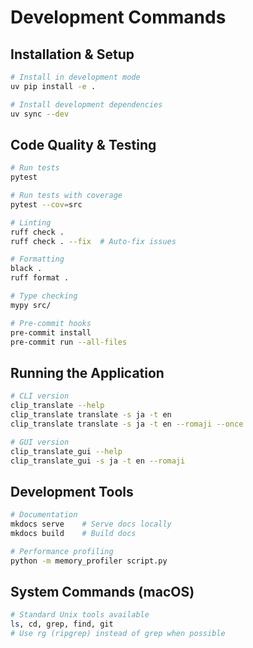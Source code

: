 # Development Commands

## Installation & Setup
```bash
# Install in development mode
uv pip install -e .

# Install development dependencies
uv sync --dev
```

## Code Quality & Testing
```bash
# Run tests
pytest

# Run tests with coverage
pytest --cov=src

# Linting
ruff check .
ruff check . --fix  # Auto-fix issues

# Formatting
black .
ruff format .

# Type checking
mypy src/

# Pre-commit hooks
pre-commit install
pre-commit run --all-files
```

## Running the Application
```bash
# CLI version
clip_translate --help
clip_translate translate -s ja -t en
clip_translate translate -s ja -t en --romaji --once

# GUI version
clip_translate_gui --help
clip_translate_gui -s ja -t en --romaji
```

## Development Tools
```bash
# Documentation
mkdocs serve    # Serve docs locally
mkdocs build    # Build docs

# Performance profiling
python -m memory_profiler script.py
```

## System Commands (macOS)
```bash
# Standard Unix tools available
ls, cd, grep, find, git
# Use rg (ripgrep) instead of grep when possible
```